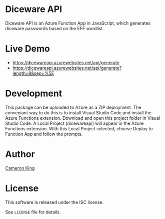 # Diceware API

Diceware API is an Azure Function App in JavaScript, which generates diceware
passwords based on the EFF wordlist.

# Live Demo

- https://dicewareapi.azurewebsites.net/api/generate
- https://dicewareapi.azurewebsites.net/api/generate?length=8&sep=%5E

# Development

This package can be uploaded to Azure as a ZIP deployment.  The conveniant
way to do this is to install Visual Studio Code and install the Azure 
Functions extension.  Download and open this project folder in Visual 
Studio Code.  A Local Project (dicewareapi) will appear in the Azure 
Functions extension.  With this Local Project selected, choose Deploy 
to Function App and follow the prompts.
    
# Author

[Cameron King](http://cameronking.me)

# License

This software is released under the ISC license.

See `LICENSE` file for details.
